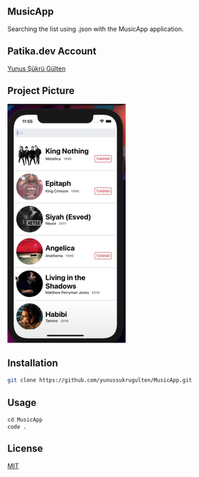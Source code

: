 ## MusicApp
Searching the list using .json with the MusicApp application.

## Patika.dev Account
[Yunus Şükrü Gülten](https://app.patika.dev/yunussukrugulten)

## Project Picture
![github](src/components/img/MusicApp.png)

## Installation
```bash
git clone https://github.com/yunussukrugulten/MusicApp.git
```

## Usage
```linux
cd MusicApp
code .
```

## License
[MIT](https://choosealicense.com/licenses/mit/)
